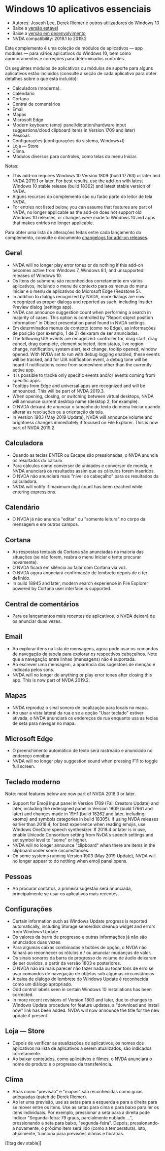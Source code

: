 # Windows 10 aplicativos essenciais #

* Autores: Joseph Lee, Derek Riemer e outros utilizadores do Windows 10
* Baixe a [versão estável][1]
* Baixe a [versão em desenvolvimento][2]
* NVDA compatibility: 2019.1 to 2019.2

Este complemento é uma coleção de módulos de aplicativos — app modules —
para vários aplicativos do Windows 10, bem como aprimoramentos e correções
para determinados controles.

Os seguintes módulos de aplicativos ou módulos de suporte para alguns
aplicativos estão incluídos (consulte a seção de cada aplicativo para obter
detalhes sobre o que está incluído):

* Calculadora (moderna).
* Calendário
* Cortana
* Central de comentários
* Email
* Mapas
* Microsoft Edge
* Modern keyboard (emoji panel/dictation/hardware input suggestions/cloud
  clipboard items in Version 1709 and later)
* Pessoas
* Configurações (configurações do sistema, Windows+I)
* Loja — Store
* Clima.
* Módulos diversos para controles, como telas do menu Iniciar.

Notas:

* This add-on requires Windows 10 Version 1809 (build 17763) or later and
  NVDA 2019.1 or later. For best results, use the add-on with latest Windows
  10 stable release (build 18362) and latest stable version of NVDA.
* Alguns recursos do complemento são ou farão parte do leitor de tela NVDA.
* For entries not listed below, you can assume that features are part of
  NVDA, no longer applicable as the add-on does not support old Windows 10
  releases, or changes were made to Windows 10 and apps that makes entries
  no longer applicable.

Para obter uma lista de alterações feitas entre cada lançamento do
complemento, consulte o documento [changelogs for add-on releases][3].

## Geral

* NVDA will no longer play error tones or do nothing if this add-on becomes
  active from Windows 7, Windows 8.1, and unsupported releases of Windows
  10.
* Os itens do submenu são reconhecidos corretamente em vários aplicativos,
  incluindo o menu de contexto para os menus do menu Iniciar e o menu de
  aplicativos do Microsoft Edge (Redstone 5).
* In addition to dialogs recognized by NVDA, more dialogs are now recognized
  as proper dialogs and reported as such, including Insider Preview dialog
  (settings app).
* NVDA can announce suggestion count when performing a search in majority of
  cases. This option is controlled by "Report object position information"
  in Object presentation panel found in NVDA settings.
* Em determinados menus de contexto (como no Edge), as informações de
  posição (por exemplo, 1 de 2) deixaram de ser anunciadas.
* The following UIA events are recognized: controller for, drag start, drag
  cancel, drag complete, element selected, item status, live region change,
  notification, system alert, text change, tooltip opened, window
  opened. With NVDA set to run with debug logging enabled, these events will
  be tracked, and for UIA notification event, a debug tone will be heard if
  notifications come from somewhere other than the currently active app.
* It is possible to tracke only specific events and/or events coming from
  specific apps.
* Tooltips from Edge and universal apps are recognized and will be
  announced. This will be part of NVDA 2019.3.
* When opening, closing, or switching between virtual desktops, NVDA will
  announce current desktop name (desktop 2, for example).
* O NVDA deixará de anunciar o tamanho do texto do menu Iniciar quando
  alterar as resoluções ou a orientação da tela.
* In Version 1903 (May 2019 Update), NVDA will announce volume and
  brightness changes immediately if focused on File Explorer. This is now
  part of NVDA 2019.2.

## Calculadora

* Quando as teclas ENTER ou Escape são pressionadas, o NVDA anuncia os
  resultados do cálculo.
* Para cálculos como conversor de unidades e conversor de moeda, o NVDA
  anunciará os resultados assim que os cálculos forem inseridos.
* O NVDA não anunciará mais "nível de cabeçalho" para os resultados da
  calculadora.
* NVDA will notify if maximum digit count has been reached while entering
  expressions.

## Calendário

* O NVDA já não anuncia "editar" ou "somente leitura" no corpo da mensagem e
  em outros campos.

## Cortana

* As respostas textuais da Cortana são anunciadas na maioria das situações
  (se não forem, reabra o menu Iniciar e tente procurar novamente).
* O NVDA ficará em silêncio ao falar com Cortana via voz.
* O NVDA agora anunciará confirmação de lembrete depois de o ter definido.
* In build 18945 and later, modern search experience in File Explorer
  powered by Cortana user interface is supported.

## Central de comentários

* Para os lançamentos mais recentes de aplicativos, o NVDA deixará de os
  anunciar duas vezes.

## Email

* Ao explorar itens na lista de mensagens, agora pode usar os comandos de
  navegação da tabela para explorar os respectivos cabeçalhos. Note que a
  navegação entre linhas (mensagens) não é suportada.
* Ao escrever uma mensagem, a aparência das sugestões de menção é indicada
  pelos sons.
* NVDA will no longer do anything or play error tones after closing this
  app. This is now part of NVDA 2019.2.

## Mapas

* NVDA reproduz o sinal sonoro de localização para locais no mapa.
* Ao usar a vista lateral da rua e se a opção "Usar teclado" estiver
  ativada, o NVDA anunciará os endereços de rua enquanto usa as teclas de
  seta para navegar no mapa.

## Microsoft Edge

* O preenchimento automático de texto será rastreado e anunciado no endereço
  omnibar.
* NVDA will no longer play suggestion sound when pressing F11 to toggle full
  screen.

## Teclado moderno

Note: most features below are now part of NVDA 2018.3 or later.

* Support for Emoji input panel in Version 1709 (Fall Creators Update) and
  later, including the redesigned panel in Version 1809 (build 17661 and
  later) and changes made in 19H1 (build 18262 and later, including kaomoji
  and symbols categories in build 18305). If using NVDA releases earlier
  than 2018.4, for best experience when reading emojis, use Windows OneCore
  speech synthesizer. If 2018.4 or later is in use, enable Unicode
  Consortium setting from NvDA's speech settings and set symbol level to
  "some" or higher.
* NVDA will no longer announce "clipboard" when there are items in the
  clipboard under some circumstances.
* On some systems running Version 1903 (May 2019 Update), NVDA will no
  longer appear to do nothing when emoji panel opens.

## Pessoas

* Ao procurar contatos, a primeira sugestão será anunciada, principalmente
  se usar os aplicativos mais recentes.

## Configurações

* Certain information such as Windows Update progress is reported
  automatically, including Storage sense/disk cleanup widget and errors from
  Windows Update.
* Os valores da barra de progresso e outras informações já não são
  anunciados duas vezes.
* Para algumas caixas combinadas e botões de opção, o NVDA não falhará ao
  reconhecer os rótulos e / ou anunciar mudanças de valor.
* Os sinais sonoros da barra de progresso do volume de áudio deixaram de ser
  ouvidos, a partir da versão 1803 e posteriores.
* O NVDA não irá mais parecer não fazer nada ou tocar tons de erro se usar
  comandos de navegação de objetos sob algumas circunstâncias.
* A caixa de diálogo do lembrete do Windows Update é reconhecida como um
  diálogo apropriado.
* Odd control labels seen in certain Windows 10 installations has been
  corrected.
* In more recent revisions of Version 1803 and later, due to changes to
  Windows Update procedure for feature updates, a "download and install now"
  link has been added. NVDA will now announce the title for the new update
  if present.

## Loja — Store

* Depois de verificar as atualizações de aplicativos, os nomes dos
  aplicativos na lista de aplicativos a serem atualizados, são indicados
  corretamente.
* Ao baixar conteúdos, como aplicativos e filmes, o NVDA anunciará o nome do
  produto e o progresso da transferência.

## Clima

* Abas como "previsão" e "mapas" são reconhecidas como guias adequadas
  (patch de Derek Riemer).
* Ao ler uma previsão, use as setas para a esquerda e para a direita para se
  mover entre os itens. Use as setas para cima e para baixo para ler os
  itens individuais. Por exemplo, pressionar a seta para a direita pode
  indicar "Segunda-feira: 79 graus, parcialmente nublado ...", pressionando
  a seta para baixo, "segunda-feira". Depois, pressionando-a novamente, o
  próximo item será lido (como a temperatura). Isto, atualmente, funciona
  para previsões diárias e horárias.

[[!tag dev stable]]

[1]: https://addons.nvda-project.org/files/get.php?file=w10

[2]: https://addons.nvda-project.org/files/get.php?file=w10-dev

[3]: https://github.com/josephsl/wintenapps/wiki/w10changelog

